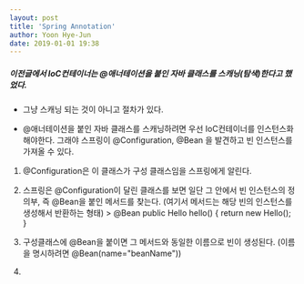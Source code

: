 ```yaml
---
layout: post
title: 'Spring Annotation'
author: Yoon Hye-Jun
date: 2019-01-01 19:38
---
```


##### 이전글에서 IoC컨테이너는 @애너테이션을 붙인 자바 클래스를 스캐닝(탐색)한다고 했었다.
* 그냥 스캐닝 되는 것이 아니고 절차가 있다.
 + @애너테이션을 붙인 자바 클래스를 스캐닝하려면 우선 IoC컨테이너를 인스턴스화해야한다.
    그래야 스프링이 @Configuration, @Bean 을 발견하고 빈 인스턴스를 가져올 수 있다.

  1. @Configuration은 이 클래스가 구성 클래스임을 스프링에게 알린다.
  2. 스프링은 @Configuration이 달린 클래스를 보면 일단 그 안에서 빈 인스턴스의 정의부, 즉 @Bean을 붙인 메서드를 찾는다.
      (여기서 메서드는 해당 빈의 인스턴스를 생성해서 반환하는 형태)
    > @Bean
      public Hello hello() {
        return new Hello(); 
      }
  
  3. 구성클래스에 @Bean을 붙이면 그 메서드와 동일한 이름으로 빈이 생성된다.
      (이름을 명시하려면 @Bean(name="beanName"))
  4. 

